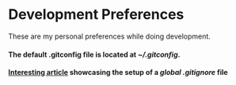 # Development Preferences

These are my personal preferences while doing development.

#### The default .gitconfig file is located at *~/.gitconfig*.
#### [Interesting article](http://digitalfortress.niketpathak.com/tricks/creating-a-global-gitignore/) showcasing the setup of a *global .gitignore* file
